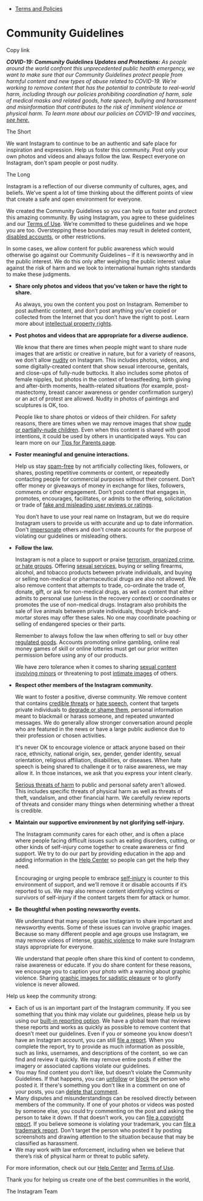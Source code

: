*   [Terms and Policies](https://help.instagram.com/1417489251945243/?helpref=breadcrumb)

Community Guidelines
====================

Copy link

_**COVID-19: Community Guidelines Updates and Protections:** As people around the world confront this unprecedented public health emergency, we want to make sure that our Community Guidelines protect people from harmful content and new types of abuse related to COVID-19. We’re working to remove content that has the potential to contribute to real-world harm, including through our policies prohibiting coordination of harm, sale of medical masks and related goods, hate speech, bullying and harassment and misinformation that contributes to the risk of imminent violence or physical harm. To learn more about our policies on COVID-19 and vaccines, [see here.](https://help.instagram.com/697825587576762?helpref=faq_content)_

The Short

We want Instagram to continue to be an authentic and safe place for inspiration and expression. Help us foster this community. Post only your own photos and videos and always follow the law. Respect everyone on Instagram, don’t spam people or post nudity.

The Long

Instagram is a reflection of our diverse community of cultures, ages, and beliefs. We’ve spent a lot of time thinking about the different points of view that create a safe and open environment for everyone.

We created the Community Guidelines so you can help us foster and protect this amazing community. By using Instagram, you agree to these guidelines and our [Terms of Use](https://www.instagram.com/legal/terms). We’re committed to these guidelines and we hope you are too. Overstepping these boundaries may result in deleted content, [disabled accounts](https://help.instagram.com/366993040048856?helpref=faq_content), or other restrictions.

In some cases, we allow content for public awareness which would otherwise go against our Community Guidelines – if it is newsworthy and in the public interest. We do this only after weighing the public interest value against the risk of harm and we look to international human rights standards to make these judgments.

*   **Share only photos and videos that you’ve taken or have the right to share.**
    
    As always, you own the content you post on Instagram. Remember to post authentic content, and don’t post anything you’ve copied or collected from the Internet that you don’t have the right to post. Learn more about [intellectual property rights](https://help.instagram.com/126382350847838?helpref=faq_content).
    
*   **Post photos and videos that are appropriate for a diverse audience.**
    
    We know that there are times when people might want to share nude images that are artistic or creative in nature, but for a variety of reasons, we don’t allow [nudity](https://l.instagram.com/?u=https%3A%2F%2Fwww.facebook.com%2Fcommunitystandards%2Fadult_nudity_sexual_activity&e=AT14ABTTDhypJPJPJeN7cr7JdxQTQzGM5ZD3XfrwC0NTgaR3W4t5pen0m0WWiCA6gNiB-3fESEe5tNfLWnqqmWyGRz_ggE327rfv6q77YgiW23MfuPvRs62JMZxtRMAPLaAUKwf8cXWFULw2N11GIOHf-0_PTDuoosd67A) on Instagram. This includes photos, videos, and some digitally-created content that show sexual intercourse, genitals, and close-ups of fully-nude buttocks. It also includes some photos of female nipples, but photos in the context of breastfeeding, birth giving and after-birth moments, health-related situations (for example, post-mastectomy, breast cancer awareness or gender confirmation surgery) or an act of protest are allowed. Nudity in photos of paintings and sculptures is OK, too.
    
    People like to share photos or videos of their children. For safety reasons, there are times when we may remove images that show [nude or partially-nude children](https://l.instagram.com/?u=https%3A%2F%2Fwww.facebook.com%2Fcommunitystandards%2Fchild_nudity_sexual_exploitation&e=AT14ABTTDhypJPJPJeN7cr7JdxQTQzGM5ZD3XfrwC0NTgaR3W4t5pen0m0WWiCA6gNiB-3fESEe5tNfLWnqqmWyGRz_ggE327rfv6q77YgiW23MfuPvRs62JMZxtRMAPLaAUKwf8cXWFULw2N11GIOHf-0_PTDuoosd67A). Even when this content is shared with good intentions, it could be used by others in unanticipated ways. You can learn more on our [Tips for Parents page](https://help.instagram.com/154475974694511/?helpref=faq_content).
    
*   **Foster meaningful and genuine interactions.**
    
    Help us stay [spam-free](https://l.instagram.com/?u=https%3A%2F%2Fwww.facebook.com%2Fcommunitystandards%2Fspam&e=AT14ABTTDhypJPJPJeN7cr7JdxQTQzGM5ZD3XfrwC0NTgaR3W4t5pen0m0WWiCA6gNiB-3fESEe5tNfLWnqqmWyGRz_ggE327rfv6q77YgiW23MfuPvRs62JMZxtRMAPLaAUKwf8cXWFULw2N11GIOHf-0_PTDuoosd67A) by not artificially collecting likes, followers, or shares, posting repetitive comments or content, or repeatedly contacting people for commercial purposes without their consent. Don’t offer money or giveaways of money in exchange for likes, followers, comments or other engagement. Don’t post content that engages in, promotes, encourages, facilitates, or admits to the offering, solicitation or trade of [fake and misleading user reviews or ratings](https://l.instagram.com/?u=https%3A%2F%2Fwww.facebook.com%2Fcommunitystandards%2Ffraud_deception&e=AT14ABTTDhypJPJPJeN7cr7JdxQTQzGM5ZD3XfrwC0NTgaR3W4t5pen0m0WWiCA6gNiB-3fESEe5tNfLWnqqmWyGRz_ggE327rfv6q77YgiW23MfuPvRs62JMZxtRMAPLaAUKwf8cXWFULw2N11GIOHf-0_PTDuoosd67A).
    
    You don’t have to use your real name on Instagram, but we do require Instagram users to provide us with accurate and up to date information. Don't [impersonate](https://l.instagram.com/?u=https%3A%2F%2Fwww.facebook.com%2Fcommunitystandards%2Fmisrepresentation&e=AT14ABTTDhypJPJPJeN7cr7JdxQTQzGM5ZD3XfrwC0NTgaR3W4t5pen0m0WWiCA6gNiB-3fESEe5tNfLWnqqmWyGRz_ggE327rfv6q77YgiW23MfuPvRs62JMZxtRMAPLaAUKwf8cXWFULw2N11GIOHf-0_PTDuoosd67A) others and don't create accounts for the purpose of violating our guidelines or misleading others.
    
*   **Follow the law.**
    
    Instagram is not a place to support or praise [terrorism, organized crime, or hate groups](https://l.instagram.com/?u=https%3A%2F%2Fwww.facebook.com%2Fcommunitystandards%2Fdangerous_individuals_organizations&e=AT14ABTTDhypJPJPJeN7cr7JdxQTQzGM5ZD3XfrwC0NTgaR3W4t5pen0m0WWiCA6gNiB-3fESEe5tNfLWnqqmWyGRz_ggE327rfv6q77YgiW23MfuPvRs62JMZxtRMAPLaAUKwf8cXWFULw2N11GIOHf-0_PTDuoosd67A). Offering [sexual services](https://l.instagram.com/?u=https%3A%2F%2Fwww.facebook.com%2Fcommunitystandards%2Fsexual_solicitation&e=AT14ABTTDhypJPJPJeN7cr7JdxQTQzGM5ZD3XfrwC0NTgaR3W4t5pen0m0WWiCA6gNiB-3fESEe5tNfLWnqqmWyGRz_ggE327rfv6q77YgiW23MfuPvRs62JMZxtRMAPLaAUKwf8cXWFULw2N11GIOHf-0_PTDuoosd67A), buying or selling firearms, alcohol, and tobacco products between private individuals, and buying or selling non-medical or pharmaceutical drugs are also not allowed. We also remove content that attempts to trade, co-ordinate the trade of, donate, gift, or ask for non-medical drugs, as well as content that either admits to personal use (unless in the recovery context) or coordinates or promotes the use of non-medical drugs. Instagram also prohibits the sale of live animals between private individuals, though brick-and-mortar stores may offer these sales. No one may coordinate poaching or selling of endangered species or their parts.
    
    Remember to always follow the law when offering to sell or buy other [regulated goods](https://l.instagram.com/?u=https%3A%2F%2Fwww.facebook.com%2Fcommunitystandards%2Fregulated_goods&e=AT14ABTTDhypJPJPJeN7cr7JdxQTQzGM5ZD3XfrwC0NTgaR3W4t5pen0m0WWiCA6gNiB-3fESEe5tNfLWnqqmWyGRz_ggE327rfv6q77YgiW23MfuPvRs62JMZxtRMAPLaAUKwf8cXWFULw2N11GIOHf-0_PTDuoosd67A). Accounts promoting online gambling, online real money games of skill or online lotteries must get our prior written permission before using any of our products.
    
    We have zero tolerance when it comes to sharing [sexual content involving minors](https://l.instagram.com/?u=https%3A%2F%2Fwww.facebook.com%2Fcommunitystandards%2Fchild_nudity_sexual_exploitation&e=AT14ABTTDhypJPJPJeN7cr7JdxQTQzGM5ZD3XfrwC0NTgaR3W4t5pen0m0WWiCA6gNiB-3fESEe5tNfLWnqqmWyGRz_ggE327rfv6q77YgiW23MfuPvRs62JMZxtRMAPLaAUKwf8cXWFULw2N11GIOHf-0_PTDuoosd67A) or threatening to post [intimate images](https://l.instagram.com/?u=https%3A%2F%2Fwww.facebook.com%2Fcommunitystandards%2Fsexual_exploitation_adults&e=AT14ABTTDhypJPJPJeN7cr7JdxQTQzGM5ZD3XfrwC0NTgaR3W4t5pen0m0WWiCA6gNiB-3fESEe5tNfLWnqqmWyGRz_ggE327rfv6q77YgiW23MfuPvRs62JMZxtRMAPLaAUKwf8cXWFULw2N11GIOHf-0_PTDuoosd67A) of others.
    
*   **Respect other members of the Instagram community.**
    
    We want to foster a positive, diverse community. We remove content that contains [credible threats](https://l.instagram.com/?u=https%3A%2F%2Fwww.facebook.com%2Fcommunitystandards%2Fcredible_violence&e=AT14ABTTDhypJPJPJeN7cr7JdxQTQzGM5ZD3XfrwC0NTgaR3W4t5pen0m0WWiCA6gNiB-3fESEe5tNfLWnqqmWyGRz_ggE327rfv6q77YgiW23MfuPvRs62JMZxtRMAPLaAUKwf8cXWFULw2N11GIOHf-0_PTDuoosd67A) or [hate speech](https://l.instagram.com/?u=https%3A%2F%2Fwww.facebook.com%2Fcommunitystandards%2Fhate_speech&e=AT14ABTTDhypJPJPJeN7cr7JdxQTQzGM5ZD3XfrwC0NTgaR3W4t5pen0m0WWiCA6gNiB-3fESEe5tNfLWnqqmWyGRz_ggE327rfv6q77YgiW23MfuPvRs62JMZxtRMAPLaAUKwf8cXWFULw2N11GIOHf-0_PTDuoosd67A), content that targets private individuals to [degrade or shame them](https://l.instagram.com/?u=https%3A%2F%2Fwww.facebook.com%2Fcommunitystandards%2Fbullying&e=AT14ABTTDhypJPJPJeN7cr7JdxQTQzGM5ZD3XfrwC0NTgaR3W4t5pen0m0WWiCA6gNiB-3fESEe5tNfLWnqqmWyGRz_ggE327rfv6q77YgiW23MfuPvRs62JMZxtRMAPLaAUKwf8cXWFULw2N11GIOHf-0_PTDuoosd67A), personal information meant to blackmail or harass someone, and repeated unwanted messages. We do generally allow stronger conversation around people who are featured in the news or have a large public audience due to their profession or chosen activities.
    
    It's never OK to encourage violence or attack anyone based on their race, ethnicity, national origin, sex, gender, gender identity, sexual orientation, religious affiliation, disabilities, or diseases. When hate speech is being shared to challenge it or to raise awareness, we may allow it. In those instances, we ask that you express your intent clearly.
    
    [Serious threats of harm](https://l.instagram.com/?u=https%3A%2F%2Fwww.facebook.com%2Fcommunitystandards%2Fcredible_violence&e=AT14ABTTDhypJPJPJeN7cr7JdxQTQzGM5ZD3XfrwC0NTgaR3W4t5pen0m0WWiCA6gNiB-3fESEe5tNfLWnqqmWyGRz_ggE327rfv6q77YgiW23MfuPvRs62JMZxtRMAPLaAUKwf8cXWFULw2N11GIOHf-0_PTDuoosd67A) to public and personal safety aren't allowed. This includes specific threats of physical harm as well as threats of theft, vandalism, and other financial harm. We carefully review reports of threats and consider many things when determining whether a threat is credible.
    
*   **Maintain our supportive environment by not glorifying self-injury.**
    
    The Instagram community cares for each other, and is often a place where people facing difficult issues such as eating disorders, cutting, or other kinds of self-injury come together to create awareness or find support. We try to do our part by providing education in the app and adding information in the [Help Center](https://help.instagram.com/) so people can get the help they need.
    
    Encouraging or urging people to embrace [self-injury](https://l.instagram.com/?u=https%3A%2F%2Fwww.facebook.com%2Fcommunitystandards%2Fsuicide_self_injury_violence&e=AT14ABTTDhypJPJPJeN7cr7JdxQTQzGM5ZD3XfrwC0NTgaR3W4t5pen0m0WWiCA6gNiB-3fESEe5tNfLWnqqmWyGRz_ggE327rfv6q77YgiW23MfuPvRs62JMZxtRMAPLaAUKwf8cXWFULw2N11GIOHf-0_PTDuoosd67A) is counter to this environment of support, and we’ll remove it or disable accounts if it’s reported to us. We may also remove content identifying victims or survivors of self-injury if the content targets them for attack or humor.
    
*   **Be thoughtful when posting newsworthy events.**
    
    We understand that many people use Instagram to share important and newsworthy events. Some of these issues can involve graphic images. Because so many different people and age groups use Instagram, we may remove videos of intense, [graphic violence](https://l.instagram.com/?u=https%3A%2F%2Fwww.facebook.com%2Fcommunitystandards%2Fgraphic_violence&e=AT14ABTTDhypJPJPJeN7cr7JdxQTQzGM5ZD3XfrwC0NTgaR3W4t5pen0m0WWiCA6gNiB-3fESEe5tNfLWnqqmWyGRz_ggE327rfv6q77YgiW23MfuPvRs62JMZxtRMAPLaAUKwf8cXWFULw2N11GIOHf-0_PTDuoosd67A) to make sure Instagram stays appropriate for everyone.
    
    We understand that people often share this kind of content to condemn, raise awareness or educate. If you do share content for these reasons, we encourage you to caption your photo with a warning about graphic violence. Sharing [graphic images for sadistic pleasure](https://l.instagram.com/?u=https%3A%2F%2Fwww.facebook.com%2Fcommunitystandards%2Fcruel_insensitive&e=AT14ABTTDhypJPJPJeN7cr7JdxQTQzGM5ZD3XfrwC0NTgaR3W4t5pen0m0WWiCA6gNiB-3fESEe5tNfLWnqqmWyGRz_ggE327rfv6q77YgiW23MfuPvRs62JMZxtRMAPLaAUKwf8cXWFULw2N11GIOHf-0_PTDuoosd67A) or to glorify violence is never allowed.
    

Help us keep the community strong:

*   Each of us is an important part of the Instagram community. If you see something that you think may violate our guidelines, please help us by using our [built-in reporting option](https://help.instagram.com/165828726894770?helpref=faq_content). We have a global team that reviews these reports and works as quickly as possible to remove content that doesn’t meet our guidelines. Even if you or someone you know doesn’t have an Instagram account, you can still [file a report](https://help.instagram.com/contact/383679321740945). When you complete the report, try to provide as much information as possible, such as links, usernames, and descriptions of the content, so we can find and review it quickly. We may remove entire posts if either the imagery or associated captions violate our guidelines.
*   You may find content you don’t like, but doesn’t violate the Community Guidelines. If that happens, you can [unfollow](https://help.instagram.com/286340048138725?helpref=faq_content) or [block](https://help.instagram.com/426700567389543/?helpref=faq_content) the person who posted it. If there's something you don't like in a comment on one of your posts, you can [delete that comment](https://help.instagram.com/289098941190483?helpref=faq_content).
*   Many disputes and misunderstandings can be resolved directly between members of the community. If one of your photos or videos was posted by someone else, you could try commenting on the post and asking the person to take it down. If that doesn’t work, you can [file a copyright report](https://help.instagram.com/126382350847838?helpref=faq_content). If you believe someone is violating your trademark, you can [file a trademark report](https://help.instagram.com/222826637847963?helpref=faq_content). Don't target the person who posted it by posting screenshots and drawing attention to the situation because that may be classified as harassment.
*   We may work with law enforcement, including when we believe that there’s risk of physical harm or threat to public safety.

For more information, check out our [Help Center](https://help.instagram.com/) and [Terms of Use](https://l.instagram.com/?u=http%3A%2F%2Finstagram.com%2Flegal%2Fterms%2F%23&e=AT14ABTTDhypJPJPJeN7cr7JdxQTQzGM5ZD3XfrwC0NTgaR3W4t5pen0m0WWiCA6gNiB-3fESEe5tNfLWnqqmWyGRz_ggE327rfv6q77YgiW23MfuPvRs62JMZxtRMAPLaAUKwf8cXWFULw2N11GIOHf-0_PTDuoosd67A).

Thank you for helping us create one of the best communities in the world,

The Instagram Team